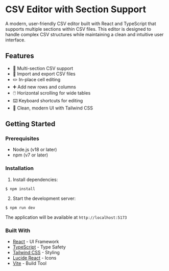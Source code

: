 # CSV Editor with Section Support

A modern, user-friendly CSV editor built with React and TypeScript that supports multiple sections within CSV files. This editor is designed to handle complex CSV structures while maintaining a clean and intuitive user interface.

## Features

- 📑 Multi-section CSV support
- 🔄 Import and export CSV files
- ✏️ In-place cell editing
- ➕ Add new rows and columns
- 🖱️ Horizontal scrolling for wide tables
- ⌨️ Keyboard shortcuts for editing
- 🎨 Clean, modern UI with Tailwind CSS

## Getting Started

### Prerequisites

- Node.js (v18 or later)
- npm (v7 or later)

### Installation

1. Install dependencies:
```shell
$ npm install
```

2. Start the development server:
```shell
$ npm run dev
```

The application will be available at `http://localhost:5173`

### Built With

- [React](https://reactjs.org/) - UI Framework
- [TypeScript](https://www.typescriptlang.org/) - Type Safety
- [Tailwind CSS](https://tailwindcss.com/) - Styling
- [Lucide React](https://lucide.dev/) - Icons
- [Vite](https://vitejs.dev/) - Build Tool
